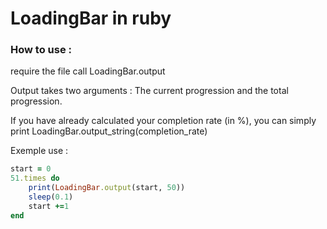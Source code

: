 # LoadingBar in ruby 

### How to use : 
require the file
call LoadingBar.output

Output takes two arguments : The current progression and the total progression.

If you have already calculated your completion rate (in %), you can simply print LoadingBar.output_string(completion_rate)


Exemple use : 

```ruby
start = 0
51.times do 
	print(LoadingBar.output(start, 50))
	sleep(0.1)
	start +=1
end
```


